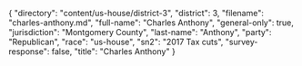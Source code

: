 {
  "directory": "content/us-house/district-3",
  "district": 3,
  "filename": "charles-anthony.md",
  "full-name": "Charles Anthony",
  "general-only": true,
  "jurisdiction": "Montgomery County",
  "last-name": "Anthony",
  "party": "Republican",
  "race": "us-house",
  "sn2": "2017 Tax cuts",
  "survey-response": false,
  "title": "Charles Anthony"
}
